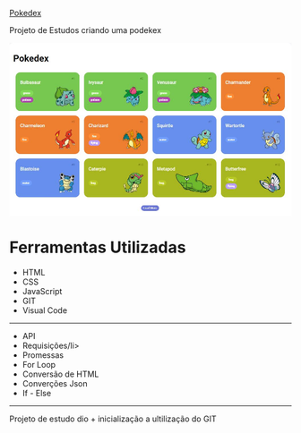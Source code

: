
[Pokedex](https://hiltonesjr.github.io/mundo-invertido-dio-aula/) <br>


Projeto de Estudos criando uma podekex

<img src="assets/img/pokedex 2023.JPG" align="center">

<h1> Ferramentas Utilizadas </h1>
<ul>

<li>HTML</li>
<li>CSS</li>
<li>JavaScript</li>
<li>GIT</li>
<li>Visual Code</li>
</ul>
<HR>
<ul>

<li>API</li>
<li>Requisições/li>
<li>Promessas</li>
<li>For Loop</li>
<li>Conversão de HTML</li>
<li>Converções Json</li>
<li>If - Else</li>
</ul>
<HR>


Projeto de estudo dio + inicialização a ultilização do GIT
